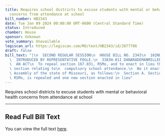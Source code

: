 ```yaml
---
title: Requires school districts to excuse students with mental or behavioral health
  concerns from attendance at school
bill_number: HB2343
date: Tue Jan 09 2024 00:00:00 GMT-0600 (Central Standard Time)
status: Introduced
chamber: House
sponsor: Unknown
vote_summary: Unavailable
legiscan_url: https://legiscan.com/MO/text/HB2343/id/2877786
draft: false
bill_text: "|\n  SECOND REGULAR SESSION\n  HOUSE BILL NO. 2343\n  102ND GENERAL ASSEMBLY\n\
  \  INTRODUCED BY REPRESENTATIVE FOGLE.\n  3383H.01I DANARADEMANMILLER,ChiefClerk\n\
  \  AN ACT\n  To repeal section 167.031, RSMo, and to enact in lieu thereof one new\
  \ section relating to\n  compulsory school attendance.\n  Be it enacted by the General\
  \ Assembly of the state of Missouri, as follows:\n  Section A. Section 167.031,\
  \ RSMo, is repealed and one new section enacted in lieu"
---
```

Requires school districts to excuse students with mental or behavioral health concerns from attendance at school

---

## Read Full Bill Text

You can view the full text [here](https://legiscan.com/MO/text/HB2343/id/2877786).
